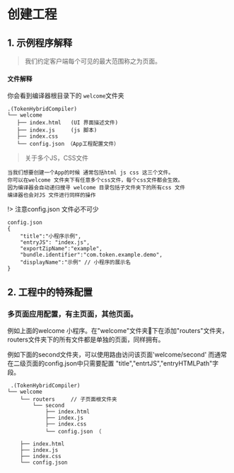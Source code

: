 # 创建工程
## 1. 示例程序解释

> 我们约定客户端每个可见的最大范围称之为页面。

#### 文件解释

你会看到编译器根目录下的 `welcome`文件夹

 ```
 .(TokenHybridCompiler)
└── welcome
    ├── index.html   (UI 界面描述文件)
    ├── index.js     (js 脚本)
    ├── index.css    
    └── config.json （App工程配置文件）
 
 ```
>  关于多个JS，CSS文件
 
 ```
 当我们想要创建一个App的时候 通常包括html js css 这三个文件。
 你可以在welcome 文件夹下有任意多个css文件，每个css文件都会生效。
 因为编译器会自动递归搜寻 welcome 目录包括子文件夹下的所有css 文件
 编译器也会对JS 文件进行同样的操作
 ```

!> 注意config.json 文件必不可少

```
config.json 
{
    "title":"小程序示例",
    "entryJS": "index.js",
    "exportZipName":"example",
    "bundle.identifier":"com.token.example.demo",
    "displayName":"示例" // 小程序的展示名
}

```

## 2. 工程中的特殊配置

### 多页面应用配置，有主页面，其他页面。
例如上面的welcome 小程序。在"welcome"文件夹📂下在添加"routers"文件夹，routers文件夹下的所有文件都是单独的页面，同样拥有。

例如下面的second文件夹，可以使用路由访问该页面'welcome/second'
而通常在二级页面的config.json中只需要配置 "title","entrtJS","entryHTMLPath"字段。

```
 .(TokenHybridCompiler)
└── welcome
    └── routers     // 子页面根文件夹
        └── second
            ├── index.html   
            ├── index.js     
            ├── index.css    
            └── config.json （
    
    ├── index.html   
    ├── index.js     
    ├── index.css    
    └── config.json 
```


